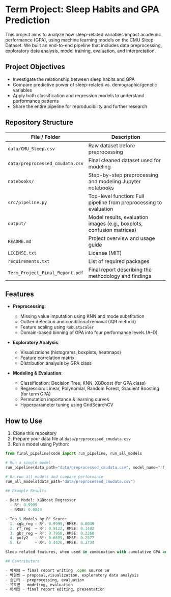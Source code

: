 # Term Project: Sleep Habits and GPA Prediction
This project aims to analyze how sleep-related variables impact academic performance (GPA), using machine learning models on the CMU Sleep Dataset. We built an end-to-end pipeline that includes data preprocessing, exploratory data analysis, model training, evaluation, and interpretation.
## Project Objectives

- Investigate the relationship between sleep habits and GPA
- Compare predictive power of sleep-related vs. demographic/genetic variables
- Apply both classification and regression models to understand performance patterns
- Share the entire pipeline for reproducibility and further research


## Repository Structure

| File / Folder               | Description                                                  |
|----------------------------|--------------------------------------------------------------|
| `data/CMU_Sleep.csv`        |  Raw dataset before preprocessing             |
| `data/preprocessed_cmudata.csv`  | Final cleaned dataset used for modeling                      |
| `notebooks/`                | Step-by-step preprocessing and modeling Jupyter notebooks    |
| `src/pipeline.py`           | Top-level function: Full pipeline from preprocessing to evaluation |
| `output/`                   | Model results, evaluation images (e.g., boxplots, confusion matrices) |
| `README.md`                 | Project overview and usage guide                            |
| `LICENSE.txt`               | License (MIT)                                               |
| `requirements.txt`          | List of required packages                                   |
| `Term_Project_Final_Report.pdf` | Final report describing the methodology and findings        |

## Features

- **Preprocessing**:
  - Missing value imputation using KNN and mode substitution
  - Outlier detection and conditional removal (IQR method)
  - Feature scaling using `RobustScaler`
  - Domain-based binning of GPA into four performance levels (A–D)

- **Exploratory Analysis**:
  - Visualizations (histograms, boxplots, heatmaps)
  - Feature correlation matrix
  - Distribution analysis by GPA class

- **Modeling & Evaluation**:
  - Classification: Decision Tree, KNN, XGBoost (for GPA class)
  - Regression: Linear, Polynomial, Random Forest, Gradient Boosting (for term GPA)
  - Permutation importance & learning curves
  - Hyperparameter tuning using GridSearchCV
    
## How to Use

1. Clone this repository
2. Prepare your data file at `data/preprocessed_cmudata.csv`
3. Run a model using Python:

```python
from final_pipeline)code import run_pipeline, run_all_models

# Run a single model
run_pipeline(data_path="data/preprocessed_cmudata.csv", model_name="rf_reg")

# Or run all models and compare performance
run_all_models(data_path="data/preprocessed_cmudata.csv")
   
## Example Results

- Best Model: XGBoost Regressor  
  - R²: 0.9999  
  - RMSE: 0.0049

- Top 5 Models by R² Score:
  1. xgb_reg — R²: 0.9999, RMSE: 0.0049  
  2. rf_reg  — R²: 0.9122, RMSE: 0.1482  
  3. gbr_reg — R²: 0.7958, RMSE: 0.2260  
  4. poly2   — R²: 0.6689, RMSE: 0.2877  
  5. lr      — R²: 0.4426, RMSE: 0.3734  

Sleep-related features, when used in combination with cumulative GPA and term unit information, showed strong predictive power for academic performance.

## Contributors

- 박세렴 — final report writing ,open source SW
- 박형빈 — proposal,visualization, exploratory data analysis   
- 송민의 - preprocessing, evaluation
- 유호찬 - modeling, evaluation
- 이채민 - final report editing, presentation

